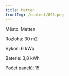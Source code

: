 ```yaml
---
title: Metten
frontImg: /content/893.png
---
```

Město: Metten

Rozloha: 30 m2

Výkon: 6 kWp

Baterie:   3,8 kWh

Počet panelů: 15